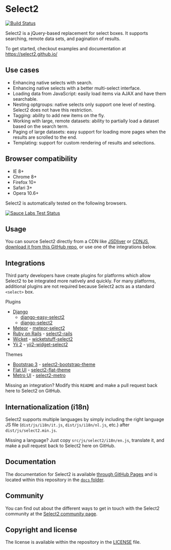 Select2
=======
[![Build Status][travis-ci-image]][travis-ci-status]

Select2 is a jQuery-based replacement for select boxes. It supports searching,
remote data sets, and pagination of results.

To get started, checkout examples and documentation at
https://select2.github.io/

Use cases
---------
* Enhancing native selects with search.
* Enhancing native selects with a better multi-select interface.
* Loading data from JavaScript: easily load items via AJAX and have them
  searchable.
* Nesting optgroups: native selects only support one level of nesting. Select2
  does not have this restriction.
* Tagging: ability to add new items on the fly.
* Working with large, remote datasets: ability to partially load a dataset based
  on the search term.
* Paging of large datasets: easy support for loading more pages when the results
  are scrolled to the end.
* Templating: support for custom rendering of results and selections.

Browser compatibility
---------------------
* IE 8+
* Chrome 8+
* Firefox 10+
* Safari 3+
* Opera 10.6+

Select2 is automatically tested on the following browsers.

[![Sauce Labs Test Status][saucelabs-matrix]][saucelabs-status]

Usage
-----
You can source Select2 directly from a CDN like [JSDliver][jsdelivr] or
[CDNJS][cdnjs], [download it from this GitHub repo][releases], or use one of
the integrations below.

Integrations
------------
Third party developers have create plugins for platforms which allow Select2 to be integrated more natively and quickly. For many platforms, additional plugins are not required because Select2 acts as a standard `<select>` box.

Plugins

* [Django]
  - [django-easy-select2]
  - [django-select2]
* [Meteor] - [meteor-select2]
* [Ruby on Rails][ruby-on-rails] - [select2-rails]
* [Wicket] - [wicketstuff-select2]
* [Yii 2][yii2] - [yii2-widget-select2]

Themes

- [Bootstrap 3][bootstrap3] - [select2-bootstrap-theme]
- [Flat UI][flat-ui] - [select2-flat-theme]
- [Metro UI][metro-ui] - [select2-metro]

Missing an integration? Modify this `README` and make a pull request back here to Select2 on GitHub.

Internationalization (i18n)
---------------------------
Select2 supports multiple languages by simply including the right language JS
file (`dist/js/i18n/it.js`, `dist/js/i18n/nl.js`, etc.) after
`dist/js/select2.min.js`.

Missing a language? Just copy `src/js/select2/i18n/en.js`, translate it, and
make a pull request back to Select2 here on GitHub.

Documentation
-------------
The documentation for Select2 is available
[through GitHub Pages][documentation] and is located within this repository
in the [`docs` folder][documentation-folder].

Community
---------
You can find out about the different ways to get in touch with the Select2
community at the [Select2 community page][community].

Copyright and license
---------------------
The license is available within the repository in the [LICENSE][license] file.

[cdnjs]: http://www.cdnjs.com/libraries/select2
[community]: https://select2.github.io/community.html
[documentation]: https://select2.github.io/
[documentation-folder]: https://github.com/select2/select2/tree/master/docs
[freenode]: https://freenode.net/
[jsdelivr]: http://www.jsdelivr.com/#!select2
[license]: LICENSE.md
[releases]: https://github.com/select2/select2/releases
[saucelabs-matrix]: https://saucelabs.com/browser-matrix/select2.svg
[saucelabs-status]: https://saucelabs.com/u/select2
[travis-ci-image]: https://img.shields.io/travis/select2/select2/master.svg
[travis-ci-status]: https://travis-ci.org/select2/select2

[bootstrap3]: https://getbootstrap.com/
[django]: https://www.djangoproject.com/
[django-easy-select2]: https://github.com/asyncee/django-easy-select2
[django-select2]: https://github.com/applegrew/django-select2
[flat-ui]: http://designmodo.github.io/Flat-UI/
[meteor]: https://www.meteor.com/
[meteor-select2]: https://github.com/nate-strauser/meteor-select2
[metro-ui]: http://metroui.org.ua/
[select2-metro]: http://metroui.org.ua/select2.html
[ruby-on-rails]: http://rubyonrails.org/
[select2-bootstrap-theme]: https://github.com/select2/select2-bootstrap-theme
[select2-flat-theme]: https://github.com/techhysahil/select2-Flat_Theme
[select2-rails]: https://github.com/argerim/select2-rails
[vue.js]: http://vuejs.org/
[select2-vue]: http://vuejs.org/examples/select2.html
[wicket]: https://wicket.apache.org/
[wicketstuff-select2]: https://github.com/wicketstuff/core/tree/master/select2-parent
[yii2]: http://www.yiiframework.com/
[yii2-widget-select2]: https://github.com/kartik-v/yii2-widget-select2
